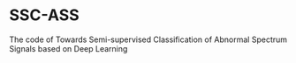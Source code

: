 # SSC-ASS
The code of Towards Semi-supervised Classification of Abnormal Spectrum Signals based on Deep Learning

